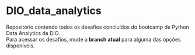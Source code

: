 # DIO_data_analytics
Repositório contendo todos os desafios concluídos do bootcamp de Python Data Analytics da DIO. <br>
Para acessar os desafios, mude a **branch atual** para alguma das opções disponíveis.
